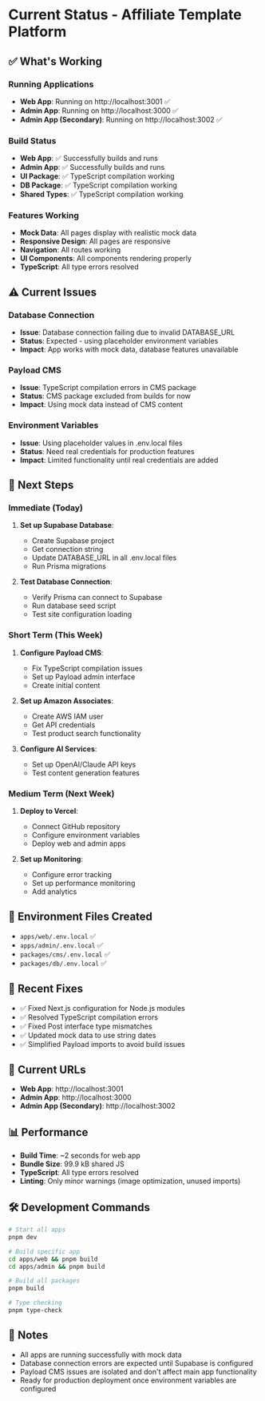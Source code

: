 # Current Status - Affiliate Template Platform

## ✅ What's Working

### Running Applications
- **Web App**: Running on http://localhost:3001 ✅
- **Admin App**: Running on http://localhost:3000 ✅
- **Admin App (Secondary)**: Running on http://localhost:3002 ✅

### Build Status
- **Web App**: ✅ Successfully builds and runs
- **Admin App**: ✅ Successfully builds and runs
- **UI Package**: ✅ TypeScript compilation working
- **DB Package**: ✅ TypeScript compilation working
- **Shared Types**: ✅ TypeScript compilation working

### Features Working
- **Mock Data**: All pages display with realistic mock data
- **Responsive Design**: All pages are responsive
- **Navigation**: All routes working
- **UI Components**: All components rendering properly
- **TypeScript**: All type errors resolved

## ⚠️ Current Issues

### Database Connection
- **Issue**: Database connection failing due to invalid DATABASE_URL
- **Status**: Expected - using placeholder environment variables
- **Impact**: App works with mock data, database features unavailable

### Payload CMS
- **Issue**: TypeScript compilation errors in CMS package
- **Status**: CMS package excluded from builds for now
- **Impact**: Using mock data instead of CMS content

### Environment Variables
- **Issue**: Using placeholder values in .env.local files
- **Status**: Need real credentials for production features
- **Impact**: Limited functionality until real credentials are added

## 🚀 Next Steps

### Immediate (Today)
1. **Set up Supabase Database**:
   - Create Supabase project
   - Get connection string
   - Update DATABASE_URL in all .env.local files
   - Run Prisma migrations

2. **Test Database Connection**:
   - Verify Prisma can connect to Supabase
   - Run database seed script
   - Test site configuration loading

### Short Term (This Week)
1. **Configure Payload CMS**:
   - Fix TypeScript compilation issues
   - Set up Payload admin interface
   - Create initial content

2. **Set up Amazon Associates**:
   - Create AWS IAM user
   - Get API credentials
   - Test product search functionality

3. **Configure AI Services**:
   - Set up OpenAI/Claude API keys
   - Test content generation features

### Medium Term (Next Week)
1. **Deploy to Vercel**:
   - Connect GitHub repository
   - Configure environment variables
   - Deploy web and admin apps

2. **Set up Monitoring**:
   - Configure error tracking
   - Set up performance monitoring
   - Add analytics

## 📁 Environment Files Created
- `apps/web/.env.local` ✅
- `apps/admin/.env.local` ✅
- `packages/cms/.env.local` ✅
- `packages/db/.env.local` ✅

## 🔧 Recent Fixes
- ✅ Fixed Next.js configuration for Node.js modules
- ✅ Resolved TypeScript compilation errors
- ✅ Fixed Post interface type mismatches
- ✅ Updated mock data to use string dates
- ✅ Simplified Payload imports to avoid build issues

## 🎯 Current URLs
- **Web App**: http://localhost:3001
- **Admin App**: http://localhost:3000
- **Admin App (Secondary)**: http://localhost:3002

## 📊 Performance
- **Build Time**: ~2 seconds for web app
- **Bundle Size**: 99.9 kB shared JS
- **TypeScript**: All type errors resolved
- **Linting**: Only minor warnings (image optimization, unused imports)

## 🛠️ Development Commands
```bash
# Start all apps
pnpm dev

# Build specific app
cd apps/web && pnpm build
cd apps/admin && pnpm build

# Build all packages
pnpm build

# Type checking
pnpm type-check
```

## 📝 Notes
- All apps are running successfully with mock data
- Database connection errors are expected until Supabase is configured
- Payload CMS issues are isolated and don't affect main app functionality
- Ready for production deployment once environment variables are configured 